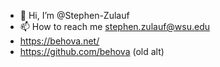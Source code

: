 - 👋 Hi, I’m @Stephen-Zulauf
- 📫 How to reach me stephen.zulauf@wsu.edu
- https://behova.net/
- https://github.com/behova (old alt)

<!---
Stephen-Zulauf/Stephen-Zulauf is a ✨ special ✨ repository because its `README.md` (this file) appears on your GitHub profile.
You can click the Preview link to take a look at your changes.
--->
